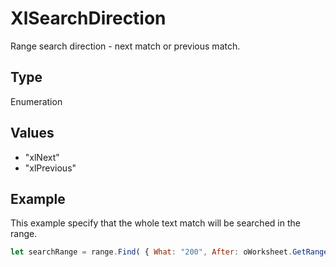 # XlSearchDirection

Range search direction - next match or previous match.

## Type

Enumeration

## Values

- "xlNext"
- "xlPrevious"


## Example

This example specify that the whole text match will be searched in the range.

```javascript
let searchRange = range.Find( { What: "200", After: oWorksheet.GetRange("B1"), LookIn: "xlValues", LookAt: "xlWhole",	SearchOrder: "xlByColumns", SearchDirection: "xlNext", MatchCase: true } );
```
